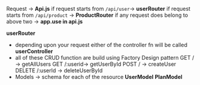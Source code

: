 Request -> **Api.js**
    if request starts from `/api/user`->    **userRouter**
    if request starts from `/api/product` ->   **ProductRouter**
    if any request does belong to above two -> **app.use in api.js**

**userRouter**
* depending upon your request either of the controller fn will be called
    **userController** 
* all of these CRUD function are build using Factory Design pattern
    GET / -> getAllUsers
    GET  /:userid-> getUserById
    POST / -> createUser
    DELETE /:userId -> deleteUserById
* Models -> schema for each of the resource
    **UserModel**
    **PlanModel**
    